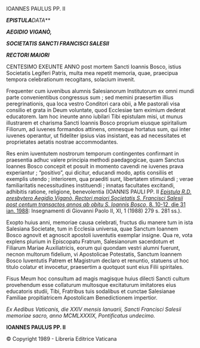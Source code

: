 IOANNES PAULUS PP. II

***EPISTULA**DATA***

***AEGIDIO VIGANÒ,***

***SOCIETATIS SANCTI FRANCISCI SALESII***

***RECTORI MAIORI***

CENTESIMO EXEUNTE ANNO post mortem Sancti Ioannis Bosco, istius Societatis Legiferi Patris, multa mea repetit memoria, quae, praecipua tempora celebrationum recogitans, solacium invenit.

Frequenter cum iuvenibus alumnis Salesianorum Institutorum ex omni mundi parte convenientibus congressus sum ; sed memini praesertim illius peregrinationis, qua loca vestro Conditori cara obii, a Me pastorali visa consilio et grata in Deum voluntate, quod Ecclesiae tam eximium dederat educatorem. Iam hoc ineunte anno iubilari Tibi epistulam misi, ut munus illustrarem et charisma Sancti Ioannis Bosco proprium eiusque spiritalium Filiorum, ad iuvenes formandos attinens, omnesque hortatus sum, qui inter iuvenes operantur, ut fideliter ipsius vias insistant, eas ad necessitates et proprietates aetatis nostrae accommodantes.

Res enim iuventutem nostrorum temporum contingentes confirmant in praesentia adhuc valere principia methodi paedagogicae, quam Sanctus Ioannes Bosco concepit et posuit in momento cavendi ne iuvenes prava experiantur ; “positivo”, qui dicitur, educandi modo, aptis consiliis et exemplis utendo ; interiorem, qua praediti sunt, libertatem stimulandi ; verae familiaritatis necessitudines instituendi ; innatas facultates excitandi, adhibitis ratione, religione, benevolentia (IOANNIS PAULI PP. II [*Epistula R.D. presbytero Aegidio Viganò, Rectori maiori Societatis S. Francisci Salesii post centum transactos annos ab obitu S. Ioannis Bosco*, 8. 10-12, die 31 ian. 1988](/content/john-paul-ii/la/letters/1988/documents/hf_jp-ii_let_19880131_iuvenum-patris.html): Insegnamenti di Giovanni Paolo II, XI, 1 (1988) 279 s. 281 ss.).

Exopto huius anni, memoriae causa celebrati, fructus diu manere tum in ista Salesiana Societate, tum in Ecclesia universa, quae Sanctum Ioannem Bosco agnovit et agnoscit apostoli iuventutis exemplar insigne. Qua re, vota explens plurium in Episcopatu Fratrum, Salesianorum sacerdotum et Filiarum Mariae Auxiliatricis, eorum qui quondam vestri alumni fuerunt, necnon multorum fidelium, vi Apostolicae Potestatis, Sanctum Ioannem Bosco Iuventutis Patrem et Magistrum declaro et renuntio, statuens ut hoc titulo colatur et invocetur, praesertim a quotquot sunt eius Filii spiritales.

Fisus Meum hoc consultum ad magis magisque huius dilecti Sancti cultum provehendum esse collaturum multosque excitaturum imitatores eius educatoris studii, Tibi, Fratribus tuis sodalibus et cunctae Salesianae Familiae propitiatricem Apostolicam Benedictionem impertior.

*Ex Aedibus Vaticanis, die XXIV mensis Ianuarii, Sancti Francisci Salesii memoriae sacro, anno MCMLXXXIX, Pontificatus undecimo.*

**IOANNES PAULUS PP. II**

© Copyright 1989 - Libreria Editrice Vaticana